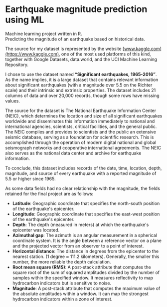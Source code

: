 # Earthquake magnitude prediction using ML

Machine learning project written in R.  
Predicting the magnitude of an earthquake based on historical data.

The source for my dataset is represented by the website [www.kaggle.com](https://www.kaggle.com), one of the most used platforms of this kind, together with Google Datasets, data.world, and the UCI Machine Learning Repository.

I chose to use the dataset named **“Significant earthquakes, 1965-2016”**. As the name implies, it is a large dataset that contains relevant information about significant earthquakes (with a magnitude over 5.5 on the Richter scale) and their intrinsic and extrinsic properties. The dataset includes 21 columns of data and over 20,000 records, though some rows have missing values.

The source for the dataset is The National Earthquake Information Center (NEIC), which determines the location and size of all significant earthquakes worldwide and disseminates this information immediately to national and international agencies, scientists, critical facilities, and the general public. The NEIC compiles and provides to scientists and the public an extensive seismic database, serving as a foundation for scientific research. This is accomplished through the operation of modern digital national and global seismograph networks and cooperative international agreements. The NEIC also serves as the national data center and archive for earthquake information.

To conclude, this dataset includes records of the date, time, location, depth, magnitude, and source of every earthquake with a reported magnitude of 5.5 or higher since 1965.

As some data fields had no clear relationship with the magnitude, the fields retained for the final project are as follows:

- **Latitude**: Geographic coordinate that specifies the north-south position of the earthquake's epicenter.
- **Longitude**: Geographic coordinate that specifies the east-west position of the earthquake's epicenter.
- **Depth**: The depth (measured in meters) at which the earthquake's epicenter was located.
- **Azimuthal gap**: The azimuth is an angular measurement in a spherical coordinate system. It is the angle between a reference vector on a plane and the projected vector from an observer to a point of interest.
- **Horizontal distance**: The distance in degrees from the epicenter to the nearest station. (1 degree ≈ 111.2 kilometers). Generally, the smaller this number, the more reliable the depth calculation.
- **Root mean square (RMS)**: A post-stack attribute that computes the square root of the sum of squared amplitudes divided by the number of samples within the specified window. It measures reflectivity to map hydrocarbon indicators but is sensitive to noise.
- **Magnitude**: A post-stack attribute that computes the maximum value of the absolute amplitudes within a window. It can map the strongest hydrocarbon indicators within a zone of interest.
